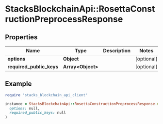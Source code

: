 # StacksBlockchainApi::RosettaConstructionPreprocessResponse

## Properties

| Name | Type | Description | Notes |
| ---- | ---- | ----------- | ----- |
| **options** | **Object** |  | [optional] |
| **required_public_keys** | **Array&lt;Object&gt;** |  | [optional] |

## Example

```ruby
require 'stacks_blockchain_api_client'

instance = StacksBlockchainApi::RosettaConstructionPreprocessResponse.new(
  options: null,
  required_public_keys: null
)
```

